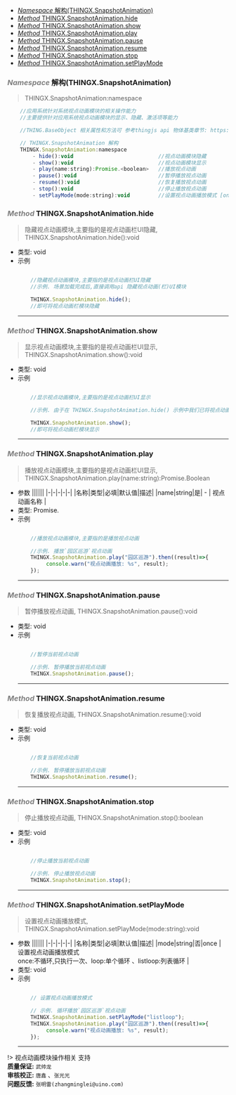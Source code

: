 <!-- @import "[TOC]" {cmd="toc" depthFrom=1 depthTo=6 orderedList=false} -->

<!-- code_chunk_output -->

- [*Namespace* 解构(THINGX.SnapshotAnimation)](#namespace-解构thingxsnapshotanimation)
- [*Method* THINGX.SnapshotAnimation.hide](#method-thingxsnapshotanimationhide)
- [*Method* THINGX.SnapshotAnimation.show](#method-thingxsnapshotanimationshow)
- [*Method* THINGX.SnapshotAnimation.play](#method-thingxsnapshotanimationplay)
- [*Method* THINGX.SnapshotAnimation.pause](#method-thingxsnapshotanimationpause)
- [*Method* THINGX.SnapshotAnimation.resume](#method-thingxsnapshotanimationresume)
- [*Method* THINGX.SnapshotAnimation.stop](#method-thingxsnapshotanimationstop)
- [*Method* THINGX.SnapshotAnimation.setPlayMode](#method-thingxsnapshotanimationsetplaymode)

<!-- /code_chunk_output -->

### *<a><font color="grey">Namespace</font></a>* 解构(THINGX.SnapshotAnimation)
> THINGX.SnapshotAnimation:namespace
```javascript
    //应用系统针对系统视点动画模块的相关操作能力
    //主要提供针对应用系统视点动画模块的显示、隐藏、激活项等能力

    //THING.BaseObject 相关属性和方法可 参考thingjs api 物体基类章节: https://docs.thingjs.com/cn/apidocs/THING.BaseObject.html)

    // THINGX.SnapshotAnimation 解构
    THINGX.SnapshotAnimation:namespace
        - hide():void                           //视点动画模块隐藏    
        - show():void                           //视点动画模块显示
        - play(name:string):Promise.<boolean>   //播放视点动画
        - pause():void                          //暂停播放视点动画
        - resume():void                         //恢复播放视点动画
        - stop():void                           //停止播放视点动画
        - setPlayMode(mode:string):void         //设置视点动画播放模式 [once:不循环,只执行一次、repeat:不断循环] 

```


### *<a><font color="grey">Method</font></a>* THINGX.SnapshotAnimation.hide
> 隐藏视点动画模块,主要指的是视点动画栏UI隐藏, THINGX.SnapshotAnimation.hide():void
   
* 类型: void
* 示例
    ```javascript

        //隐藏视点动画模块,主要指的是视点动画栏UI隐藏
        //示例. 场景加载完成后,直接调用api 隐藏视点动画(栏)UI模块

        THINGX.SnapshotAnimation.hide();
        //即可将视点动画栏模块隐藏

    ```
    ***

### *<a><font color="grey">Method</font></a>* THINGX.SnapshotAnimation.show
> 显示视点动画模块,主要指的是视点动画栏UI显示, THINGX.SnapshotAnimation.show():void
   
* 类型: void
* 示例
    ```javascript

        //显示视点动画模块,主要指的是视点动画栏UI显示

        //示例. 由于在 THINGX.SnapshotAnimation.hide() 示例中我们已将视点动画模块隐藏,直接调用api 显示视点动画(栏)UI模块，检查结果

        THINGX.SnapshotAnimation.show();
        //即可将视点动画栏模块显示

    ```
    ***

### *<a><font color="grey">Method</font></a>* THINGX.SnapshotAnimation.play
> 播放视点动画模块,主要指的是视点动画栏UI显示, THINGX.SnapshotAnimation.play(name:string):Promise.Boolean
* 参数
  ||||||
  |-|-|-|-|-|
  |名称|类型|必填|默认值|描述|
  |name|string|是| - | 视点动画名称 |    
* 类型: Promise.<boolean>
* 示例
    ```javascript

        //播放视点动画模块,主要指的是播放视点动画

        //示例. 播放`园区巡游`视点动画
        THINGX.SnapshotAnimation.play("园区巡游").then((result)=>{
             console.warn("视点动画播放: %s", result);
        });

    ```
    ***

### *<a><font color="grey">Method</font></a>* THINGX.SnapshotAnimation.pause
> 暂停播放视点动画, THINGX.SnapshotAnimation.pause():void
   
* 类型: void
* 示例
    ```javascript

        //暂停当前视点动画

        //示例. 暂停播放当前视点动画
        THINGX.SnapshotAnimation.pause();

    ```
    ***

### *<a><font color="grey">Method</font></a>* THINGX.SnapshotAnimation.resume
> 恢复播放视点动画, THINGX.SnapshotAnimation.resume():void
   
* 类型: void
* 示例
    ```javascript

        //恢复当前视点动画

        //示例. 暂停播放当前视点动画
        THINGX.SnapshotAnimation.resume();

    ```
    ***

### *<a><font color="grey">Method</font></a>* THINGX.SnapshotAnimation.stop
> 停止播放视点动画, THINGX.SnapshotAnimation.stop():boolean
   
* 类型: void
* 示例
    ```javascript

        //停止播放当前视点动画

        //示例. 停止播放视点动画
        THINGX.SnapshotAnimation.stop();

    ```
    ***

### *<a><font color="grey">Method</font></a>* THINGX.SnapshotAnimation.setPlayMode
> 设置视点动画播放模式, THINGX.SnapshotAnimation.setPlayMode(mode:string):void
* 参数
  ||||||
  |-|-|-|-|-|
  |名称|类型|必填|默认值|描述|
  |mode|string|否|once  | 设置视点动画播放模式 </br>once:不循环,只执行一次、loop:单个循环 、listloop:列表循环 |    
* 类型: void    
* 示例
    ```javascript

        // 设置视点动画播放模式

        // 示例. 循环播放`园区巡游`视点动画
        THINGX.SnapshotAnimation.setPlayMode("listloop");
        THINGX.SnapshotAnimation.play("园区巡游").then((result)=>{
             console.warn("视点动画播放: %s", result);
        });

    ```
    ***

!> 视点动画模块操作相关 支持   
**质量保证:** `武帅龙`    
**审核校正:** `唐鑫` 、`张光光`  
**问题反馈:** `张明雷(zhangminglei@uino.com)`  